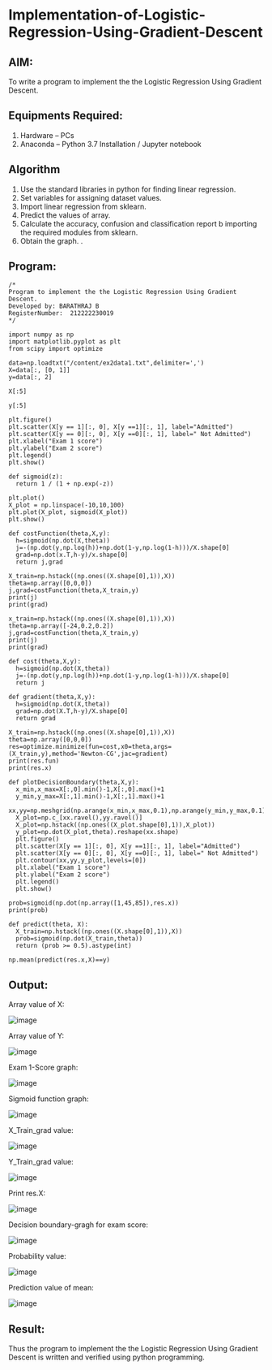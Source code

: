 # Implementation-of-Logistic-Regression-Using-Gradient-Descent

## AIM:
To write a program to implement the the Logistic Regression Using Gradient Descent.

## Equipments Required:
1. Hardware – PCs
2. Anaconda – Python 3.7 Installation / Jupyter notebook

## Algorithm
1. Use the standard libraries in python for finding linear regression.
2. Set variables for assigning dataset values.
3. Import linear regression from sklearn.
4. Predict the values of array.
5. Calculate the accuracy, confusion and classification report b importing the required modules from sklearn.
6. Obtain the graph.
. 

## Program:
```
/*
Program to implement the the Logistic Regression Using Gradient Descent.
Developed by: BARATHRAJ B
RegisterNumber:  212222230019
*/
```
```
import numpy as np
import matplotlib.pyplot as plt
from scipy import optimize

data=np.loadtxt("/content/ex2data1.txt",delimiter=',')
X=data[:, [0, 1]]
y=data[:, 2]

X[:5]

y[:5]

plt.figure()
plt.scatter(X[y == 1][:, 0], X[y ==1][:, 1], label="Admitted")
plt.scatter(X[y == 0][:, 0], X[y ==0][:, 1], label=" Not Admitted")
plt.xlabel("Exam 1 score")
plt.ylabel("Exam 2 score")
plt.legend()
plt.show()

def sigmoid(z):
  return 1 / (1 + np.exp(-z))

plt.plot()
X_plot = np.linspace(-10,10,100)
plt.plot(X_plot, sigmoid(X_plot))
plt.show()

def costFunction(theta,X,y):
  h=sigmoid(np.dot(X,theta))
  j=-(np.dot(y,np.log(h))+np.dot(1-y,np.log(1-h)))/X.shape[0]
  grad=np.dot(x.T,h-y)/x.shape[0]
  return j,grad
  
X_train=np.hstack((np.ones((X.shape[0],1)),X))
theta=np.array([0,0,0])
j,grad=costFunction(theta,X_train,y)
print(j)
print(grad)

x_train=np.hstack((np.ones((X.shape[0],1)),X))
theta=np.array([-24,0.2,0.2])
j,grad=costFunction(theta,X_train,y)
print(j)
print(grad)

def cost(theta,X,y):
  h=sigmoid(np.dot(X,theta))
  j=-(np.dot(y,np.log(h))+np.dot(1-y,np.log(1-h)))/X.shape[0]
  return j

def gradient(theta,X,y):
  h=sigmoid(np.dot(X,theta))
  grad=np.dot(X.T,h-y)/X.shape[0]
  return grad

X_train=np.hstack((np.ones((X.shape[0],1)),X))
theta=np.array([0,0,0])
res=optimize.minimize(fun=cost,x0=theta,args=(X_train,y),method='Newton-CG',jac=gradient)
print(res.fun)
print(res.x)

def plotDecisionBoundary(theta,X,y):
  x_min,x_max=X[:,0].min()-1,X[:,0].max()+1
  y_min,y_max=X[:,1].min()-1,X[:,1].max()+1
  xx,yy=np.meshgrid(np.arange(x_min,x_max,0.1),np.arange(y_min,y_max,0.1))
  X_plot=np.c_[xx.ravel(),yy.ravel()]
  X_plot=np.hstack((np.ones((X_plot.shape[0],1)),X_plot))
  y_plot=np.dot(X_plot,theta).reshape(xx.shape)
  plt.figure()
  plt.scatter(X[y == 1][:, 0], X[y ==1][:, 1], label="Admitted")
  plt.scatter(X[y == 0][:, 0], X[y ==0][:, 1], label=" Not Admitted")
  plt.contour(xx,yy,y_plot,levels=[0])
  plt.xlabel("Exam 1 score")
  plt.ylabel("Exam 2 score")
  plt.legend()
  plt.show()
  
prob=sigmoid(np.dot(np.array([1,45,85]),res.x))
print(prob)

def predict(theta, X):
  X_train=np.hstack((np.ones((X.shape[0],1)),X))
  prob=sigmoid(np.dot(X_train,theta))
  return (prob >= 0.5).astype(int)

np.mean(predict(res.x,X)==y)
```

## Output:

Array value of X:

![image](https://github.com/JoyceBeulah/-Implementation-of-Logistic-Regression-Using-Gradient-Descent/assets/118343698/42045068-a2c4-42e4-8913-fcde2788bdbc)

Array value of Y:

![image](https://github.com/JoyceBeulah/-Implementation-of-Logistic-Regression-Using-Gradient-Descent/assets/118343698/aff41d26-9c3d-4107-8531-8420da9fecae)

Exam 1-Score graph:

![image](https://github.com/JoyceBeulah/-Implementation-of-Logistic-Regression-Using-Gradient-Descent/assets/118343698/03720f54-b391-4090-b488-3f5a7eca6fee)

Sigmoid function graph:

![image](https://github.com/JoyceBeulah/-Implementation-of-Logistic-Regression-Using-Gradient-Descent/assets/118343698/4fa5f881-e348-410b-8d08-98b5c2bae583)

X_Train_grad value:

![image](https://github.com/JoyceBeulah/-Implementation-of-Logistic-Regression-Using-Gradient-Descent/assets/118343698/da4e301d-0a1d-46d9-b731-f9c9f2dee214)

Y_Train_grad value:

![image](https://github.com/JoyceBeulah/-Implementation-of-Logistic-Regression-Using-Gradient-Descent/assets/118343698/061c8864-4e34-4ceb-aced-f287af142435)

Print res.X:

![image](https://github.com/JoyceBeulah/-Implementation-of-Logistic-Regression-Using-Gradient-Descent/assets/118343698/061c8864-4e34-4ceb-aced-f287af142435)

Decision boundary-gragh for exam score:

![image](https://github.com/JoyceBeulah/-Implementation-of-Logistic-Regression-Using-Gradient-Descent/assets/118343698/df276009-64d1-4648-8142-18ac2e72fe08)

Probability value:

![image](https://github.com/JoyceBeulah/-Implementation-of-Logistic-Regression-Using-Gradient-Descent/assets/118343698/d28eff8d-4445-4866-ac9e-78d3449d63ae)

Prediction value of mean:

![image](https://github.com/JoyceBeulah/-Implementation-of-Logistic-Regression-Using-Gradient-Descent/assets/118343698/5ccd966f-e001-43fe-b6ab-7c25fc66934a)



## Result:
Thus the program to implement the the Logistic Regression Using Gradient Descent is written and verified using python programming.
